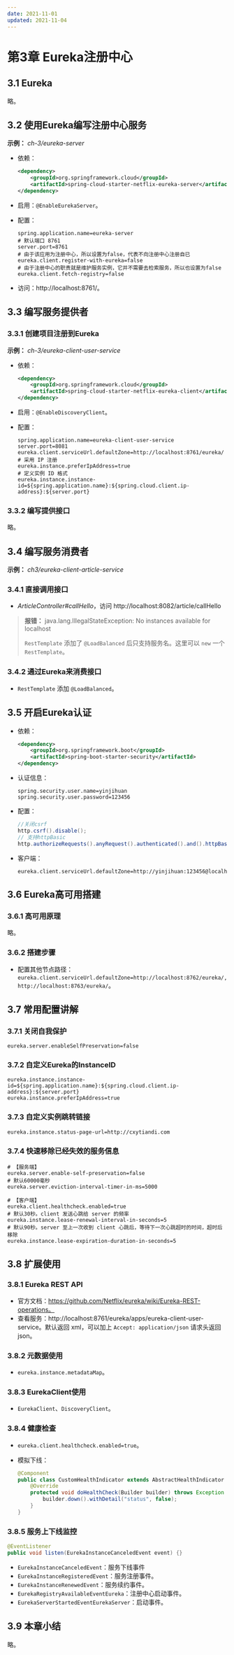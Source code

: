 ```yaml
---
date: 2021-11-01
updated: 2021-11-04
---
```


# 第3章 Eureka注册中心

## 3.1 Eureka

略。

## 3.2 使用Eureka编写注册中心服务

**示例：** *ch-3/eureka-server*

- 依赖：

  ```xml
  <dependency>
      <groupId>org.springframework.cloud</groupId>
      <artifactId>spring-cloud-starter-netflix-eureka-server</artifactId>
  </dependency>
  ```

- 启用：`@EnableEurekaServer`。

- 配置：

  ```properties
  spring.application.name=eureka-server
  # 默认端口 8761
  server.port=8761
  # 由于该应用为注册中心，所以设置为false，代表不向注册中心注册自已
  eureka.client.register-with-eureka=false
  # 由于注册中心的职责就是维护服务实例，它并不需要去检索服务，所以也设置为false
  eureka.client.fetch-registry=false
  ```

- 访问：http://localhost:8761/。

## 3.3 编写服务提供者

### 3.3.1 创建项目注册到Eureka

**示例：** *ch-3/eureka-client-user-service*

- 依赖：

  ```xml
  <dependency>
      <groupId>org.springframework.cloud</groupId>
      <artifactId>spring-cloud-starter-netflix-eureka-client</artifactId>
  </dependency>
  ```

- 启用：`@EnableDiscoveryClient`。

- 配置：

  ```properties
  spring.application.name=eureka-client-user-service
  server.port=8081
  eureka.client.serviceUrl.defaultZone=http://localhost:8761/eureka/
  # 采用 IP 注册
  eureka.instance.preferIpAddress=true
  # 定义实例 ID 格式
  eureka.instance.instance-id=${spring.application.name}:${spring.cloud.client.ip-address}:${server.port}
  ```

### 3.3.2 编写提供接口

略。

## 3.4 编写服务消费者

**示例：** *ch3/eureka-client-article-service*

### 3.4.1 直接调用接口

- *ArticleController#callHello*，访问 http://localhost:8082/article/callHello

> **报错：** java.lang.IllegalStateException: No instances available for localhost
>
> `RestTemplate` 添加了 `@LoadBalanced` 后只支持服务名。这里可以 `new` 一个 `RestTemplate`。

### 3.4.2 通过Eureka来消费接口

- `RestTemplate` 添加 `@LoadBalanced`。

## 3.5 开启Eureka认证

- 依赖：

  ```xml
  <dependency>
      <groupId>org.springframework.boot</groupId>
      <artifactId>spring-boot-starter-security</artifactId>
  </dependency>
  ```

- 认证信息：

  ```properties
  spring.security.user.name=yinjihuan
  spring.security.user.password=123456
  ```

- 配置：

  ```java
  //关闭csrf
  http.csrf().disable();
  // 支持httpBasic
  http.authorizeRequests().anyRequest().authenticated().and().httpBasic();
  ```

- 客户端：

  ```properties
  eureka.client.serviceUrl.defaultZone=http://yinjihuan:123456@localhost:8761/eureka/
  ```

## 3.6 Eureka高可用搭建

### 3.6.1 高可用原理

略。

### 3.6.2 搭建步骤

- 配置其他节点路径：`eureka.client.serviceUrl.defaultZone=http://localhost:8762/eureka/,http://localhost:8763/eureka/`。

## 3.7 常用配置讲解

### 3.7.1 关闭自我保护

```properties
eureka.server.enableSelfPreservation=false
```

### 3.7.2 自定义Eureka的InstanceID

```properties
eureka.instance.instance-id=${spring.application.name}:${spring.cloud.client.ip-address}:${server.port}
eureka.instance.preferIpAddress=true
```

### 3.7.3 自定义实例跳转链接

```properties
eureka.instance.status-page-url=http://cxytiandi.com
```

### 3.7.4 快速移除已经失效的服务信息

```properties
# 【服务端】
eureka.server.enable-self-preservation=false
# 默认60000毫秒
eureka.server.eviction-interval-timer-in-ms=5000

# 【客户端】
eureka.client.healthcheck.enabled=true
# 默认30秒。client 发送心跳给 server 的频率
eureka.instance.lease-renewal-interval-in-seconds=5
# 默认90秒。server 至上一次收到 client 心跳后，等待下一次心跳超时的时间，超时后移除
eureka.instance.lease-expiration-duration-in-seconds=5
```

## 3.8 扩展使用

### 3.8.1 Eureka REST API

- 官方文档：https://github.com/Netflix/eureka/wiki/Eureka-REST-operations。
- 查看服务：http://localhost:8761/eureka/apps/eureka-client-user-service。默认返回 xml，可以加上 `Accept: application/json` 请求头返回 json。

### 3.8.2 元数据使用

- `eureka.instance.metadataMap`。

### 3.8.3 EurekaClient使用

- `EurekaClient`、`DiscoveryClient`。

### 3.8.4 健康检查

- `eureka.client.healthcheck.enabled=true`。

- 模拟下线：

  ```java
  @Component
  public class CustomHealthIndicator extends AbstractHealthIndicator {
      @Override
      protected void doHealthCheck(Builder builder) throws Exception {
          builder.down().withDetail("status", false);
      }
  }
  ```

### 3.8.5 服务上下线监控

```java
@EventListener
public void listen(EurekaInstanceCanceledEvent event) {}
```

- `EurekaInstanceCanceledEvent`：服务下线事件
- `EurekaInstanceRegisteredEvent`：服务注册事件。
- `EurekaInstanceRenewedEvent`：服务续约事件。
- `EurekaRegistryAvailableEventEureka`：注册中心启动事件。
- `EurekaServerStartedEventEurekaServer`：启动事件。

## 3.9 本章小结

略。
